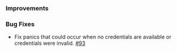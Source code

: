 ### Improvements

### Bug Fixes

- Fix panics that could occur when no credentials are available or credentials were invalid.
  [#93](https://github.com/pulumi/esc/pull/93)
